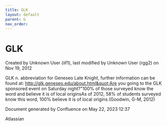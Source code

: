 ```yaml
---
title: GLK
layout: default
parent: G
nav_order:
---
```


# GLK

Created by  Unknown User (iif1), last modified by  Unknown User (rgg2) on Nov 19, 2012

GLK n. abbreviation for Geneseo Late Knight, further information can be found at: http://glk.geneseo.edu/about.html&quot;Are you going to the GLK sponsored event on Saturday night?&quot;100% of those surveyed know the word and believe it is of local originsAs of 2012, 58% of students surveyed know this word, 100% believe it is of local origins.(Goodwin, G-M, 2012)  

Document generated by Confluence on May 22, 2023 12:37

Atlassian
